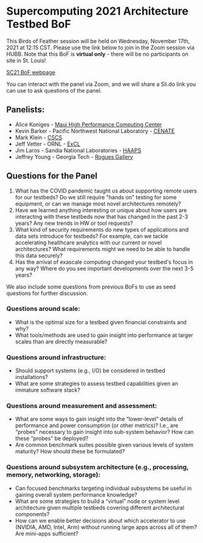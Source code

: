 # Supercomputing 2021 Architecture Testbed BoF

This Birds of Feather session will be held on Wednesday, November 17th, 2021 at 12:15 CST. Please use the link below to join in the Zoom session via HUBB. Note that this BoF is **virtual only** - there will be no participants on site in St. Louis!

[SC21 BoF webpage](https://sc21.supercomputing.org/presentation/?id=bof140&sess=sess385)

You can interact with the panel via Zoom, and we will share a Sli.do link you can use to ask questions of the panel.

## Panelists: 
* Alice Koniges - [Maui High Performance Computing Center](https://www.mhpcc.hpc.mil/) 
* Kevin Barker - Pacific Northwest National Laboratory - [CENATE](https://www.pnnl.gov/projects/cenate)
* Mark Klein - [CSCS](https://www.cscs.ch/) 
* Jeff Vetter - ORNL - [ExCL](https://excl.ornl.gov/)
* Jim Laros - Sandia National Laboratories - [HAAPS](https://www.sandia.gov/asc/advanced-simulation-and-computing/computational-systems/haaps/)
* Jeffrey Young - Georgia Tech - [Rogues Gallery](https://crnch-rg.cc.gatech.edu/)

## Questions for the Panel

1) What has the COVID pandemic taught us about supporting remote users for our testbeds? Do we still require "hands on" testing for some equipment, or can we manage most novel architectures remotely?
2) Have we learned anything interesting or unique about how users are interacting with these testbeds now that has changed in the past 2-3 years? Any new trends in HW or tool requests?
3) What kind of security requirements do new types of applications and data sets introduce for testbeds? For example, can we tackle accelerating healthcare analytics with our current or novel architectures? What requirements might we need to be able to handle this data securely?
4) Has the arrival of exascale computing changed your testbed's focus in any way? Where do you see important developments over the next 3-5 years?


We also include some questions from previous BoFs to use as seed questions for further discussion.

### Questions around scale:
* What is the optimal size for a testbed given financial constraints and why?
* What tools/methods are used to gain insight into performance at larger scales than are directly measurable?

### Questions around infrastructure:
* Should support systems (e.g., I/O) be considered in testbed installations?
* What are some strategies to assess testbed capabilities given an immature software stack?

### Questions around measurement and assessment:
* What are some ways to gain insight into the “lower-level” details of performance and power consumption (or other metrics)?  I.e., are “probes” necessary to gain insight into sub-system behavior? How can these “probes” be deployed? 
* Are common benchmark suites possible given various levels of system maturity?  How should these be formulated?

### Questions around subsystem architecture (e.g., processing, memory, networking, storage):
* Can focused benchmarks targeting individual subsystems be useful in gaining overall system performance knowledge?
* What are some strategies to build a “virtual” node or system level architecture given multiple testbeds covering different architectural components?
* How can we enable better decisions about which accelerator to use (NVIDIA, AMD, Intel, Arm) without running large apps across all of them? Are mini-apps sufficient?

